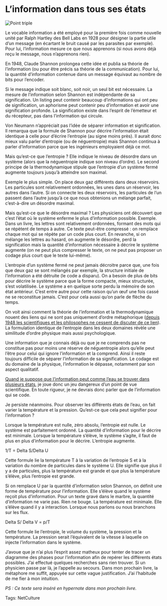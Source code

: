 # L’information dans tous ses états



![Point triple](https://tcrouzet.com/images_tc/2009/09/ptrible.jpg)

Le vocable information a été employé pour la première fois comme nouvelle unité par Ralph Hartley des Bell Labs en 1928 pour désigner la partie utile d’un message (en écartant le bruit causé par les parasites par exemple). Pour lui, l’information mesure ce que nous apprenons (si nous avons déjà reçu le message, nous n’apprenons rien).

En 1948, Claude Shannon prolongea cette idée et publia sa théorie de l’information (ou pour être précis sa théorie de la communication). Pour lui, la quantité d’information contenue dans un message équivaut au nombre de bits pour l’encoder.

Si le message indique soit blanc, soit noir, un seul bit est nécessaire. La mesure de l’information selon Shannon est indépendante de sa signification. Un listing peut contenir beaucoup d’informations qui ont peu de signification, un aphorisme peut contenir peu d’information et avoir une signification profonde. La signification existe dans l’esprit de l’émetteur et du récepteur, pas dans l’information qui circule.

Von Neumann n’appréciait pas l’idée de séparer information et signification. Il remarqua que la formule de Shannon pour décrire l’information était identique à celle pour d’écrire l’entropie (au signe moins près). Il aurait donc mieux valu parler d’entropie (ou de néguentropie) mais Shannon continua à parler d’information parce que les ingénieurs employaient déjà ce mot.

Mais qu’est-ce que l’entropie ? Elle indique le niveau de désordre dans un système (alors que la néguentropie indique son niveau d’ordre). Le second principe de la thermodynamique stipule que l’entropie d’un système fermé augmente toujours jusqu’à atteindre son maximal.

Exemple le plus simple. On place deux gaz différents dans deux réservoirs. Les particules sont relativement ordonnées, les unes dans un réservoir, les autres dans l’autre. Si on connecte les deux réservoirs, les particules de l’un passent dans l’autre jusqu’à ce que nous obtenions un mélange parfait, c’est-à-dire un désordre maximal.

Mais qu’est-ce que le désordre maximal ? Les physiciens ont découvert que c’est l’état où le système enferme le plus d’information possible. Exemple. Dans un livre, les lettres sont relativement ordonnées, formant des mots qui se répètent de temps à autre. Ce texte peut-être compressé : on remplace chaque mot qui se répète par un code plus court. En revanche, si on mélange les lettres au hasard, on augmente le désordre, perd la signification mais la quantité d’information nécessaire à décrire le système augmente (on ne peut plus compresser le texte, on ne peut pas proposer un codage plus court que le texte lui-même).

L’entropie d’un système fermé ne peut jamais décroitre parce que, une fois que deux gaz se sont mélangés par exemple, la structure initiale de l’information a été détruite (le code a disparu). On a besoin de plus de bits pour décrire le système parce que la forme compacte, mieux structurée, s’est volatilisée. Le système a en quelque sorte perdu la mémoire de son état antérieur. C’est entre autre pour cette raison qu’un œuf une fois cassé ne se reconstitue jamais. C’est pour cela aussi qu’on parle de flèche du temps.

On voit ainsi comment la théorie de l’information et la thermodynamique nouent des liens qui ne sont pas uniquement d’ordre métaphorique ([depuis 1948 les scientifiques et les philosophes ne cessent de discuter de ce lien](http://www.mpiwg-berlin.mpg.de/staff/segal/thesis/thesehtm/chap5/ch5btxt.htm)). La formulation identique de l’entropie dans les deux domaines révèle une similitude d’ordre physique mais aussi psychologique.

Une information que je connais déjà ou que je ne comprends pas ne constitue pas pour moins une réserve de néguentropie alors qu’elle peut l’être pour celui qui ignore l’information et la comprend. Ainsi il reste toujours difficile de séparer l’information de sa signification. Le codage est du domaine de la physique, l’information le dépasse, notamment par son aspect qualitatif.

[Quand je suppose que l’information peut comme l’eau se trouver dans plusieurs états](/2009/09/10/le-flux-troisieme-etat-de-linformation/), je joue donc un jeu dangereux d’un point de vue scientifique. En toute rigueur, je ne devrais donc parler que de l’information qui se code.

Je persiste néanmoins. Pour observer les différents états de l’eau, on fait varier la température et la pression. Qu’est-ce que cela peut signifier pour l’information ?

Lorsque la température est nulle, zéro absolu, l’entropie est nulle. Le système est parfaitement ordonné. La quantité d’information pour le décrire est minimale. Lorsque la température s’élève, le système s’agite, il faut de plus en plus d’information pour le décrire. L’entropie augmente.

1/T = Delta S/Delta U

Cette formule lie la température T à la variation de l’entropie S et à la variation du nombre de particules dans le système U. Elle signifie que plus il y a de particules, plus la température est grande et que plus la température s’élève, plus l’entropie est grande.

Si on remplace U par la quantité d’information selon Shannon, on définit une forme de température pour l’information. Elle s’élève quand le système reçoit plus d’information. Pour un texte gravé dans le marbre, la quantité d’information ne varie pas. Rien ne bouge. La température est minimale. Elle s’élève quand il y a interaction. Lorsque nous parlons ou nous branchons sur les flux.

Delta S/ Delta V = p/T

Cette formule lie l’entropie, le volume du système, la pression et la température. La pression serait l’équivalent de la vitesse à laquelle on injecte l’information dans le système.

J’avoue que je n’ai plus l’esprit assez matheux pour tenter de tracer un diagramme des phases pour l’information afin de repérer les différents états possibles. J’ai effectué quelques recherches sans rien trouver. Si un physicien passe par là, je l’appelle au secours. Dans mon prochain livre, la métaphore me suffit, appuyée sur cette vague justification. J’ai l’habitude de me fier à mon intuition.

*PS : Ce texte sera inséré en hypernote dans mon prochain livre.*

Tags: NetCulture